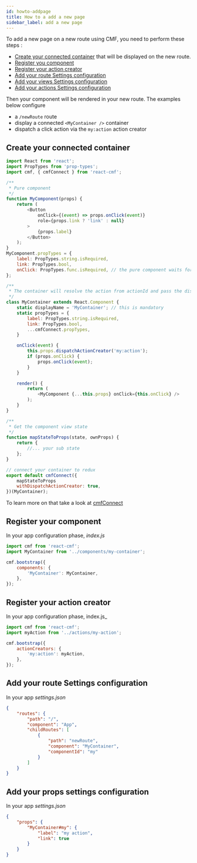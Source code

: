 ```yaml
---
id: howto-addpage
title: How to a add a new page
sidebar_label: add a new page
---
```


To add a new page on a new route using CMF, you need to perform these steps :

* [Create your connected container](#create-your-connected-container) that will be displayed on the new route.
* [Register you component](#register-your-component)
* [Register your action creator](#register-your-action-creator)
* [Add your route Settings configuration](#add-your-route-settings-configuration)
* [Add your views Settings configuration](#add-your-views-settings-configuration)
* [Add your actions Settings configuration](#add-your-actions-settings-configuration)

Then your component will be rendered in your new route.
The examples below configure
* a `/newRoute` route
* display a connected `<MyContainer />` container
* dispatch a click action via the `my:action` action creator

## Create your connected container

```javascript
import React from 'react';
import PropTypes from 'prop-types';
import cmf, { cmfConnect } from 'react-cmf';

/**
 * Pure component
 */
function MyComponent(props) {
    return (
        <Button
            onClick={(event) => props.onClick(event)}
            role={props.link ? 'link' : null}
        >
            {props.label}
        </Button>
    );
}
MyComponent.propTypes = {
    label: PropTypes.string.isRequired,
    link: PropTypes.bool,
    onClick: PropTypes.func.isRequired, // the pure component waits for the dispatch action
};

/**
 * The container will resolve the action from actionId and pass the dispatcher to the pure component
 */
class MyContainer extends React.Component {
    static displayName = 'MyContainer'; // this is mandatory
    static propTypes = {
        label: PropTypes.string.isRequired,
        link: PropTypes.bool,
        ...cmfConnect.propTypes,
    }

    onClick(event) {
        this.props.dispatchActionCreator('my:action');
        if (props.onClick) {
            props.onClick(event);
        }
    }

    render() {
        return (
            <MyComponent {...this.props} onClick={this.onClick} />
        );
    }
}

/**
 * Get the component view state
 */
function mapStateToProps(state, ownProps) {
    return {
        //... your sub state
    };
}

// connect your container to redux
export default cmfConnect({
    mapStateToProps
    withDispatchActionCreator: true,
})(MyContainer);
```

To learn more on that take a look at [cmfConnect](https://github.com/Talend/ui/tree/master/packages/cmf/src/cmfConnect.md)

## Register your component

In your app configuration phase, _index.js_

```javascript
import cmf from 'react-cmf';
import MyContainer from '../components/my-container';

cmf.bootstrap({
    components: {
        'MyContainer': MyContainer,
    },
});
```

## Register your action creator

In your app configuration phase, index.js_

```javascript
import cmf from 'react-cmf';
import myAction from '../actions/my-action';

cmf.bootstrap({
    actionCreators: {
        'my:action': myAction,
    },
});
```

## Add your route Settings configuration

In your app _settings.json_

```json
{
    "routes": {
        "path": "/",
        "component": "App",
        "childRoutes": [
            {
                "path": "newRoute",
                "component": "MyContainer",
                "componentId": "my"
            }
        ]
    }
}
```

## Add your props settings configuration

In your app _settings.json_

```json
{
    "props": {
        "MyContainer#my": {
            "label": "my action",
            "link": true
        }
    }
}
```
